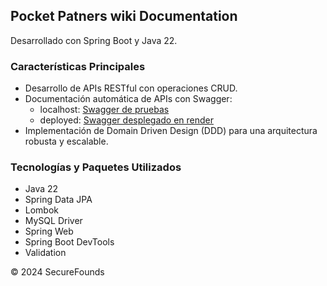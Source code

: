 ## Pocket Patners wiki Documentation
Desarrollado con Spring Boot y Java 22.

### Características Principales
- Desarrollo de APIs RESTful con operaciones CRUD.
- Documentación automática de APIs con Swagger:
  - localhost: [Swagger de pruebas](http://localhost:8080/swagger-ui/index.html)
  - deployed: [Swagger desplegado en render](https://web-services-18bk.onrender.com/swagger-ui/index.html#)
- Implementación de Domain Driven Design (DDD) para una arquitectura robusta y escalable.

### Tecnologías y Paquetes Utilizados
- Java 22
- Spring Data JPA
- Lombok
- MySQL Driver
- Spring Web
- Spring Boot DevTools
- Validation

&copy; 2024 SecureFounds
